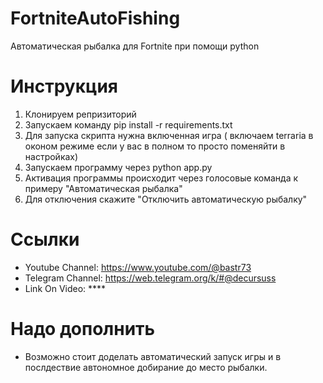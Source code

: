 # FortniteAutoFishing
Автоматическая рыбалка для Fortnite при помощи python

# Инструкция

1) Клонируем репризиторий
2) Запускаем команду pip install -r requirements.txt
3) Для запуска скрипта нужна включенная игра ( включаем terraria в оконом режиме если у вас в полном то просто поменяйти в настройках)
4) Запускаем программу через python app.py
5) Активация программы происходит через голосовые команда к примеру "Автоматическая рыбалка"
6) Для отключения скажите "Отключить автоматическую рыбалку"

# Ссылки

* Youtube Channel: https://www.youtube.com/@bastr73
* Telegram Channel: https://web.telegram.org/k/#@decursuss
* Link On Video: ****

# Надо дополнить

* Возможно стоит доделать автоматический запуск игры и в послдествие автономное добирание до место рыбалки.
